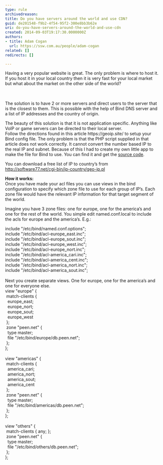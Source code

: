 ```yaml
---
type: rule
archivedreason: 
title: Do you have servers around the world and use CDN?
guid: de201548-f9b2-4f54-95f2-300e8bb3b62e
uri: do-you-have-servers-around-the-world-and-use-cdn
created: 2014-09-03T19:17:30.0000000Z
authors:
- title: Adam Cogan
  url: https://ssw.com.au/people/adam-cogan
related: []
redirects: []

---
```



​​​​Having a very popular website is great. The only problem is where to host it. If you host it in your local country then it is very fast for your local market but what about the market on the other side of the world?<br>
<br><excerpt class='endintro'></excerpt><br>
<p>The solution is to have 2 or more servers and direct users to the server that is the closest to them. This is possible with the help of Bind DNS server and a list of IP addresses and the country of origin.</p><p>The beauty of this solution is that it is not application specific. Anything like VoIP or game servers can be directed to their local server.<br>Follow the directions found in this article https&#58;//geoip.site/ to setup your Bind config file. The only problem is that the PHP script supplied in that article does not work correctly. It cannot convert the number based IP to the real IP and subnet. Because of this I had to create my own little app to make the file for Bind to use. You can find it and get the <a href="/Documents/IpToCountryConverter.zip"> source code</a>.</p><p>You can download a free list of IP to country’s from <a href="http&#58;//software77.net/geo-ip/"> http&#58;//software77.net/cgi-bin/ip-country/geo-ip.pl</a></p><p>
                    <strong>How it works&#58;<br>
                    </strong>Once you have made your acl files you can use views in the bind configuration to specify which zone file to use for each group of IP’s. Each zone file would have the relevant IP information for that target segment of the world.</p><p>Imagine you have 3 zone files&#58; one for europe, one for the america’s and one for the rest of the world. You simple edit named.conf.local to include the acls for europe and the america’s. E.g.&#58;</p><dl class="code"><dt> include &quot;/etc/bind/named.conf.options&quot;; <br>include &quot;/etc/bind/acl-europe_east.inc&quot;; <br>include &quot;/etc/bind/acl-europe_sout.inc&quot;; <br>include &quot;/etc/bind/acl-europe_west.inc&quot;; <br>include &quot;/etc/bind/acl-europe_nort.inc&quot;; <br>include &quot;/etc/bind/acl-america_cari.inc&quot;; <br>include &quot;/etc/bind/acl-america_cent.inc&quot;; <br>include &quot;/etc/bind/acl-america_nort.inc&quot;; <br>include &quot;/etc/bind/acl-america_sout.inc&quot;; <br>    <br>Next you create separate views. One for europe, one for the america’s and one for everyone else. <br>view &quot;europe&quot; &#123; <br>&#160;match-clients &#123; <br>&#160;&#160;europe_east; <br>&#160;&#160;europe_nort; <br>&#160;&#160;europe_sout; <br>&#160;&#160;europe_west <br>&#160;&#125;; <br>&#160;zone &quot;peen.net&quot; &#123; <br>&#160;&#160;type master; <br>&#160;&#160;file &quot;/etc/bind/europe/db.peen.net&quot;; <br>&#160;&#125;; <br>&#125;; <br>
                        <br>view &quot;americas&quot; &#123; <br>&#160;match-clients &#123; <br>&#160;&#160;america_cari; <br>&#160;&#160;america_nort; <br>&#160;&#160;america_sout; <br>&#160;&#160;america_cent <br>&#160;&#125;; <br>&#160;zone &quot;peen.net&quot; &#123; <br>&#160;&#160;type master; <br>&#160;&#160;file &quot;/etc/bind/americas/db.peen.net&quot;; <br>&#160;&#125;; <br>&#125;; <br>
                        <br>view &quot;others&quot; &#123; <br>&#160;match-clients &#123; any; &#125;; <br>&#160;zone &quot;peen.net&quot; &#123; <br>&#160;&#160;type master; <br>&#160;&#160;file &quot;/etc/bind/others/db.peen.net&quot;; <br>&#160;&#125;; <br>&#125;;</dt></dl>​


